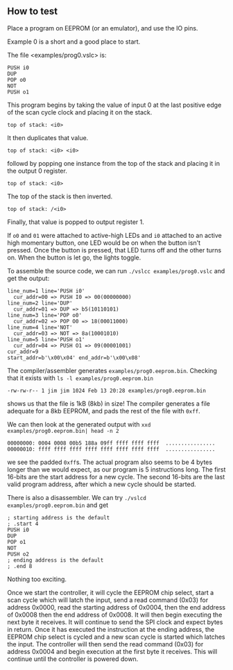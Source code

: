 ## How to test

Place a program on EEPROM (or an emulator), and use the IO pins.

Example 0 is a short and a good place to start.

The file <examples/prog0.vslc> is:

    PUSH i0
    DUP
    POP o0
    NOT
    PUSH o1

This program begins by taking the value of input 0 at the last positive
edge of the scan cycle clock and placing it on the stack.

    top of stack: <i0>

It then duplicates that value.

    top of stack: <i0> <i0>

followd by popping one instance from the top of the stack and placing it
in the output 0 register.

    top of stack: <i0>

The top of the stack is then inverted.

    top of stack: /<i0>

Finally, that value is popped to output register 1.

If `o0` and `01` were attached to active-high LEDs and `i0` attached to an
active high momentary button, one LED would be on when the button isn't
pressed. Once the button is pressed, that LED turns off and the other turns
on. When the button is let go, the lights toggle.

To assemble the source code, we can run `./vslcc examples/prog0.vslc` and
get the output:

    line_num=1 line='PUSH i0'
      cur_addr=00 => PUSH I0 => 00(00000000)
    line_num=2 line='DUP'
      cur_addr=01 => DUP => b5(10110101)
    line_num=3 line='POP o0'
      cur_addr=02 => POP O0 => 18(00011000)
    line_num=4 line='NOT'
      cur_addr=03 => NOT => 8a(10001010)
    line_num=5 line='PUSH o1'
      cur_addr=04 => PUSH O1 => 09(00001001)
    cur_addr=9
    start_addr=b'\x00\x04' end_addr=b'\x00\x08'

The compiler/assembler generates `examples/prog0.eeprom.bin`. Checking that
it exists with `ls -l examples/prog0.eeprom.bin`

    -rw-rw-r-- 1 jim jim 1024 Feb 13 20:28 examples/prog0.eeprom.bin

shows us that the file is 1kB (8kb) in size! The compiler generates a file
adequate for a 8kb EEPROM, and pads the rest of the file with `0xff`.

We can then look at the generated 
output with `xxd examples/prog0.eeprom.bin| head -n 2`

    00000000: 0004 0008 00b5 188a 09ff ffff ffff ffff  ................
    00000010: ffff ffff ffff ffff ffff ffff ffff ffff  ................

we see the padded `0xff`s. The actual program also seems to be 4 bytes
longer than we would expect, as our program is 5 instructions long. The
first 16-bits are the start address for a new cycle. The second 16-bits
are the last valid program address, after which a new cycle should be
started.

There is also a disassembler. We can try
`./vslcd examples/prog0.eeprom.bin` and get

    ; starting address is the default
    ; .start 4
    PUSH i0
    DUP
    POP o1
    NOT
    PUSH o2
    ; ending address is the default
    ; .end 8

Nothing too exciting.

Once we start the controller, it will cycle the EEPROM chip select,
start a scan cycle which will latch the input,
send a read command (0x03) for address 0x0000, read the starting address of
0x0004, then the end address of 0x0008 then the end address of 0x0008.
It will then begin executing the next byte it receives. It will continue
to send the SPI clock and expect bytes in return. Once it has executed
the instruction at the ending address, the EEPROM chip select is cycled
and a new scan cycle is started which latches the input. The controller
will then send the read command (0x03) for address 0x0004 and begin
execution at the first byte it receives. This will continue until the
controller is powered down.
